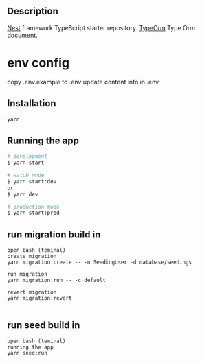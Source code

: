 ## Description

[Nest](https://github.com/nestjs/nest) framework TypeScript starter repository.
[TypeOrm](https://typeorm.io/) Type Orm document.

# env config

copy .env.example to .env
update content info in .env

## Installation

```bash
yarn
```

## Running the app

```bash
# development
$ yarn start

# watch mode
$ yarn start:dev
or
$ yarn dev

# production mode
$ yarn start:prod
```

## run migration build in

```
open bash (teminal)
create migration
yarn migration:create -- -n SeedingUser -d database/seedings

run migration
yarn migration:run -- -c default

revert migration
yarn migration:revert


```
## run seed build in

```
open bash (teminal)
running the app
yarn seed:run


```
